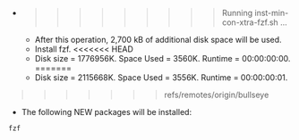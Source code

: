 * >>>>>>>>> Running inst-min-con-xtra-fzf.sh ...
  * After this operation, 2,700 kB of additional disk space will be used.
  * Install fzf.
<<<<<<< HEAD
  * Disk size = 1776956K. Space Used = 3560K. Runtime = 00:00:00:00.
=======
  * Disk size = 2115668K. Space Used = 3556K. Runtime = 00:00:00:01.
>>>>>>> refs/remotes/origin/bullseye
  * The following NEW packages will be installed:
  ```bash
fzf
  ```
